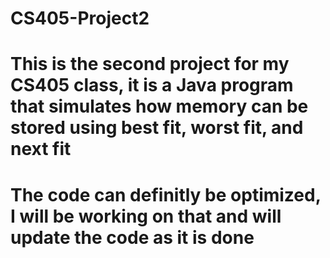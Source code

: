 # CS405-Project2
# This is the second project for my CS405 class, it is a Java program that simulates how memory can be stored using best fit, worst fit, and next fit
# The code can definitly be optimized, I will be working on that and will update the code as it is done 

